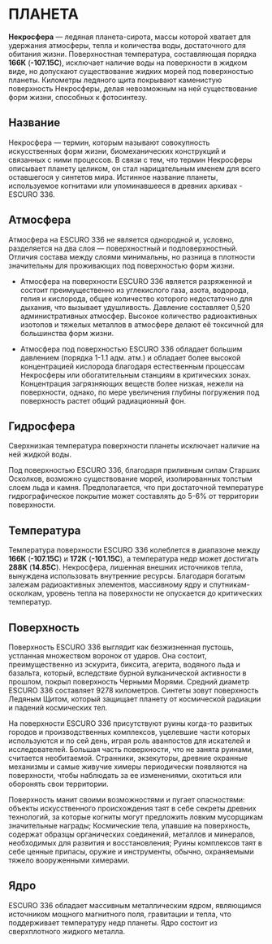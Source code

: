 # ПЛАНЕТА

**Некросфера** — ледяная планета-сирота, массы которой хватает для удержания атмосферы, тепла и количества воды, достаточного для обитания жизни. Поверхностная температура, составляющая порядка **166К** (**-107.15С**), исключает наличие воды на поверхности в жидком виде, но допускают существование жидких морей под поверхностью планеты. Километры ледяного щита покрывают каменистую поверхность Некросферы, делая невозможным на ней существование форм жизни, способных к фотосинтезу. 
## Название
Некросфера — термин, которым называют совокупность искусственных форм жизни, биомеханических конструкций и связанных с ними процессов. В связи с тем, что термин Некросферы описывает планету целиком, он стал нарицательным именем для всего оставшегося у синтетов мира. Истинное название планеты, используемое когнитами или упоминавшееся в древних архивах - ESCURO 336.
## Атмосфера
Атмосфера на ESCURO 336 не является однородной и, условно, разделяется на два слоя — поверхностный и подповерхностный. Отличия состава между слоями минимальны, но разница в плотности значительны для проживающих под поверхностью форм жизни.

- Атмосфера на поверхности ESCURO 336 является разряженной и состоит преимущественно из углекислого газа, азота, водорода, гелия и кислорода, общее количество которого недостаточно для дыхания, что вызывает удушливость. Давление составляет 0,520 административных атмосфер. Высокое количество радиоактивных изотопов и тяжелых металлов в атмосфере делают её токсичной для большинства форм жизни.

- Атмосфера под поверхностью ESCURO 336 обладает большим давлением (порядка 1-1.1 адм. атм.) и обладает более высокой концентрацией кислорода благодаря естественным процессам Некросферы или обогатительным станциям в критических зонах. Концентрация загрязняющих веществ более низкая, нежели на поверхности, однако, по мере увеличения глубины погружения под поверхность растет общий радиационный фон.
## Гидросфера
Сверхнизкая температура поверхности планеты исключает наличие на ней жидкой воды.

Под поверхностью ESCURO 336, благодаря приливным силам Старших Осколков, возможно существование морей, изолированных толстым слоем льда и камня. Предполагается, что при достаточной температуре гидрографическое покрытие может составлять до 5-6% от территории поверхности.
## Температура
Температура поверхности ESCURO 336 колеблется в диапазоне между **166К** (**-107.15С**) и **172К** (**-101.15С**), а температура недр может достигать **288К** (**14.85С**). Некросфера, лишенная внешних источников тепла, вынуждена использовать внутренние ресурсы. Благодаря богатым залежам радиоактивных элементов, массивному ядру и спутникам-осколкам, уровень тепла на поверхности не опускается до критических температур.
## Поверхность
Поверхность ESCURO 336 выглядит как безжизненная пустошь, устланная множеством воронок от ударов. Она состоит, преимущественно из эскурита, биксита, агерита, водяного льда и базальта, который, вследствие бурной вулканической активности в прошлом, покрыл поверхность Черными Морями. Средний диаметр ESCURO 336 составляет 9278 километров. Синтеты зовут поверхность Ледяным Щитом, который защищает планету от космической радиации и падений космических тел.

На поверхности ESCURO 336 присутствуют руины когда-то развитых городов и производственных комплексов, уцелевшие части которых используются и по сей день, играя роль аванпостов для искателей и исследователей. Большая часть поверхности, что не занята руинами, считается необитаемой. Странники, экзекуторы, древние охранные механизмы и самые живучие химеры периодически появляются на поверхности, чтобы наблюдать за ее изменениями, охотиться или оборонять свои территории.

Поверхность манит своими возможностями и пугает опасностями: объекты искусственного происхождения таят в себе секреты древних технологий, за которые когниты могут предложить ловким мусорщикам значительные награды; Космические тела, упавшие на поверхность, содержат образцы органических соединений, металлов и минералов, необходимых для развития и восстановления; Руины комплексов таят в себе ценные припасы, оружие и инструменты, обычно, охраняемыми тяжело вооруженными химерами.
## Ядро
ESCURO 336 обладает массивным металлическим ядром, являющимся источником мощного магнитного поля, гравитации и тепла, что поддерживает температуру недр планеты. Ядро состоит из сверхплотного жидкого металла.